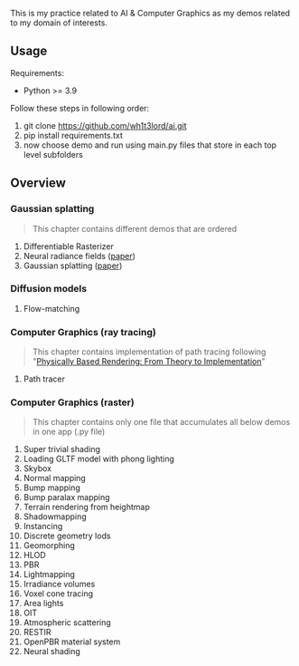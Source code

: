 This is my practice related to AI & Computer Graphics as my demos related to my domain of interests. 

## Usage

Requirements:
- Python >= 3.9

Follow these steps in following order:

1) git clone https://github.com/wh1t3lord/ai.git
2) pip install requirements.txt
3) now choose demo and run using main.py files that store in each top level subfolders

## Overview

### Gaussian splatting
> This chapter contains different demos that are ordered 
1) Differentiable Rasterizer
2) Neural radiance fields ([paper](https://www.ecva.net/papers/eccv_2020/papers_ECCV/papers/123460392.pdf))
3) Gaussian splatting ([paper](https://arxiv.org/abs/2308.04079))

### Diffusion models
1) Flow-matching

### Computer Graphics (ray tracing)
> This chapter contains implementation of path tracing following "[Physically Based Rendering: From Theory to Implementation](pbrt.org)"
1) Path tracer

### Computer Graphics (raster)
> This chapter contains only one file that accumulates all below demos in one app (.py file)

1) Super trivial shading
2) Loading GLTF model with phong lighting
3) Skybox
4) Normal mapping
5) Bump mapping
6) Bump paralax mapping
7) Terrain rendering from heightmap
8) Shadowmapping
9) Instancing
10) Discrete geometry lods
11) Geomorphing
12) HLOD
13) PBR
14) Lightmapping
15) Irradiance volumes
16) Voxel cone tracing
17) Area lights
18) OIT
19) Atmospheric scattering
20) RESTIR
21) OpenPBR material system
22) Neural shading
